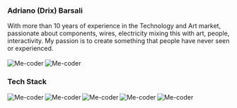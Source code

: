 ### Adriano (Drix) Barsali<br/>
With more than 10 years of experience in the Technology and Art market, passionate about components, wires, electricity mixing this with art, people, interactivity. My passion is to create something that people have never seen or experienced.<br/><br/>
[<img align="left" alt="Me-coder" src="https://img.shields.io/badge/Blog%20-%7BMe--Coder%7D-green?logo=wordpress" />][blog]
[<img align="left" alt="Me-coder" src="https://img.shields.io/badge/Linkedin-Adriano%20Barsali-blue?logo=linkedin" />][linkedin]<br/>

### Tech Stack<br/>
<img align="left" alt="Me-coder" src="https://img.shields.io/badge/-JavaScript-gray?logo=javascript" />
<img align="left" alt="Me-coder" src="https://img.shields.io/badge/-JavaScript-gray?logo=react" />
<img align="left" alt="Me-coder" src="https://img.shields.io/badge/-JavaScript-gray?logo=redux" />
<img align="left" alt="Me-coder" src="https://img.shields.io/badge/-JavaScript-gray?logo=saga" />
<img align="left" alt="Me-coder" src="https://img.shields.io/badge/-JavaScript-gray?logo=angular" />







[blog]: https://me-coder.com/
[linkedin]: https://www.linkedin.com/in/adriano-barsali/



